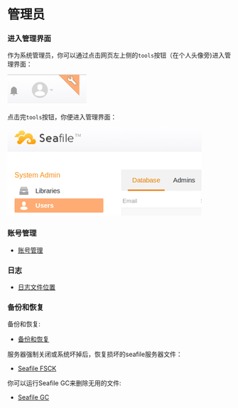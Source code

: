 # 管理员

### 进入管理界面

作为系统管理员，你可以通过点击网页左上侧的`tools`按钮（在个人头像旁)进入管理界面：

![管理工具](../images/tools-button.png)

点击完`tools`按钮，你便进入管理界面：

![系统管理界面](../images/system-admin.png)

### 账号管理

* [账号管理](account.md)

### 日志

* [日志文件位置](logs.md)

### 备份和恢复

备份和恢复:

* [备份和恢复](backup_recovery.md)

服务器强制关闭或系统坏掉后，恢复损坏的seafile服务器文件：

* [Seafile FSCK](seafile_fsck.md)

你可以运行Seafile GC来删除无用的文件:

* [Seafile GC](seafile_gc.md)
